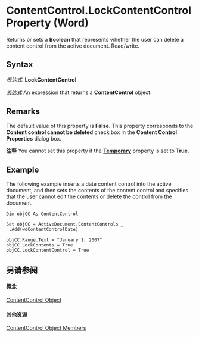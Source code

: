 
# ContentControl.LockContentControl Property (Word)

Returns or sets a  **Boolean** that represents whether the user can delete a content control from the active document. Read/write.


## Syntax

 _表达式_. **LockContentControl**

 _表达式_ An expression that returns a **ContentControl** object.


## Remarks

The default value of this property is  **False**. This property corresponds to the **Content control cannot be deleted** check box in the **Content Control Properties** dialog box.


 **注释**  You cannot set this property if the  **[Temporary](66c1e5d6-9eb9-7d2e-dece-6b5c02373cb8.md)** property is set to **True**.


## Example

The following example inserts a date content control into the active document, and then sets the contents of the content control and specifies that the user cannot edit the contents or delete the control from the document.


```
Dim objCC As ContentControl 
 
Set objCC = ActiveDocument.ContentControls _ 
 .Add(wdContentControlDate) 
 
objCC.Range.Text = "January 1, 2007" 
objCC.LockContents = True 
objCC.LockContentControl = True
```


## 另请参阅


#### 概念


[ContentControl Object](783dec26-9b63-11f8-6187-985f9c815f27.md)
#### 其他资源


[ContentControl Object Members](http://msdn.microsoft.com/library/d5aa195c-8d7a-0bad-09fa-6f1bfc9828cc%28Office.15%29.aspx)